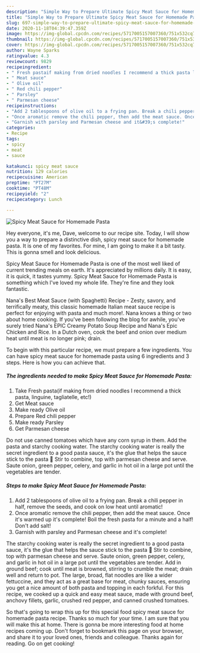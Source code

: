 ```yaml
---
description: "Simple Way to Prepare Ultimate Spicy Meat Sauce for Homemade Pasta"
title: "Simple Way to Prepare Ultimate Spicy Meat Sauce for Homemade Pasta"
slug: 697-simple-way-to-prepare-ultimate-spicy-meat-sauce-for-homemade-pasta
date: 2020-11-18T04:39:47.359Z
image: https://img-global.cpcdn.com/recipes/5717005157007360/751x532cq70/spicy-meat-sauce-for-homemade-pasta-recipe-main-photo.jpg
thumbnail: https://img-global.cpcdn.com/recipes/5717005157007360/751x532cq70/spicy-meat-sauce-for-homemade-pasta-recipe-main-photo.jpg
cover: https://img-global.cpcdn.com/recipes/5717005157007360/751x532cq70/spicy-meat-sauce-for-homemade-pasta-recipe-main-photo.jpg
author: Wayne Sparks
ratingvalue: 4.3
reviewcount: 9829
recipeingredient:
- " Fresh pastaif making from dried noodles I recommend a thick pasta linguine tagliatelle etc"
- " Meat sauce"
- " Olive oil"
- " Red chili pepper"
- " Parsley"
- " Parmesan cheese"
recipeinstructions:
- "Add 2 tablespoons of olive oil to a frying pan. Break a chili pepper in half, remove the seeds, and cook on low heat until aromatic!"
- "Once aromatic remove the chili pepper, then add the meat sauce. Once it&#39;s warmed up it&#39;s complete! Boil the fresh pasta for a minute and a half! Don&#39;t add salt!"
- "Garnish with parsley and Parmesan cheese and it&#39;s complete!"
categories:
- Recipe
tags:
- spicy
- meat
- sauce

katakunci: spicy meat sauce 
nutrition: 129 calories
recipecuisine: American
preptime: "PT27M"
cooktime: "PT48M"
recipeyield: "2"
recipecategory: Lunch

---
```



![Spicy Meat Sauce for Homemade Pasta](https://img-global.cpcdn.com/recipes/5717005157007360/751x532cq70/spicy-meat-sauce-for-homemade-pasta-recipe-main-photo.jpg)

Hey everyone, it's me, Dave, welcome to our recipe site. Today, I will show you a way to prepare a distinctive dish, spicy meat sauce for homemade pasta. It is one of my favorites. For mine, I am going to make it a bit tasty. This is gonna smell and look delicious.

Spicy Meat Sauce for Homemade Pasta is one of the most well liked of current trending meals on earth. It's appreciated by millions daily. It is easy, it is quick, it tastes yummy. Spicy Meat Sauce for Homemade Pasta is something which I've loved my whole life. They're fine and they look fantastic.

Nana&#39;s Best Meat Sauce (with Spaghetti) Recipe - Zesty, savory, and terrifically meaty, this classic homemade Italian meat sauce recipe is perfect for enjoying with pasta and much more!. Nana knows a thing or two about home cooking. If you&#39;ve been following the blog for awhile, you&#39;ve surely tried Nana&#39;s EPIC Creamy Potato Soup Recipe and Nana&#39;s Epic Chicken and Rice. In a Dutch oven, cook the beef and onion over medium heat until meat is no longer pink; drain.


To begin with this particular recipe, we must prepare a few ingredients. You can have spicy meat sauce for homemade pasta using 6 ingredients and 3 steps. Here is how you can achieve that.

<!--inarticleads1-->

##### The ingredients needed to make Spicy Meat Sauce for Homemade Pasta:

1. Take  Fresh pasta(if making from dried noodles I recommend a thick pasta, linguine, tagliatelle, etc!)
1. Get  Meat sauce
1. Make ready  Olive oil
1. Prepare  Red chili pepper
1. Make ready  Parsley
1. Get  Parmesan cheese


Do not use canned tomatoes which have any corn syrup in them. Add the pasta and starchy cooking water. The starchy cooking water is really the secret ingredient to a good pasta sauce, it&#39;s the glue that helps the sauce stick to the pasta 🙂 Stir to combine, top with parmesan cheese and serve. Saute onion, green pepper, celery, and garlic in hot oil in a large pot until the vegetables are tender. 

<!--inarticleads2-->

##### Steps to make Spicy Meat Sauce for Homemade Pasta:

1. Add 2 tablespoons of olive oil to a frying pan. Break a chili pepper in half, remove the seeds, and cook on low heat until aromatic!
1. Once aromatic remove the chili pepper, then add the meat sauce. Once it&#39;s warmed up it&#39;s complete! Boil the fresh pasta for a minute and a half! Don&#39;t add salt!
1. Garnish with parsley and Parmesan cheese and it&#39;s complete!


The starchy cooking water is really the secret ingredient to a good pasta sauce, it&#39;s the glue that helps the sauce stick to the pasta 🙂 Stir to combine, top with parmesan cheese and serve. Saute onion, green pepper, celery, and garlic in hot oil in a large pot until the vegetables are tender. Add in ground beef; cook until meat is browned, stirring to crumble the meat; drain well and return to pot. The large, broad, flat noodles are like a wider fettuccine, and they act as a great base for meat, chunky sauces, ensuring you get a nice amount of both pasta and topping in each forkful. For this recipe, we cooked up a quick and easy meat sauce, made with ground beef, anchovy fillets, garlic, crushed red pepper, and canned crushed tomatoes. 

So that's going to wrap this up for this special food spicy meat sauce for homemade pasta recipe. Thanks so much for your time. I am sure that you will make this at home. There is gonna be more interesting food at home recipes coming up. Don't forget to bookmark this page on your browser, and share it to your loved ones, friends and colleague. Thanks again for reading. Go on get cooking!
